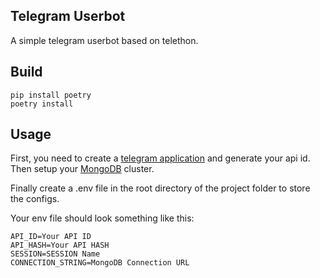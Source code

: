 ## Telegram Userbot

A simple telegram userbot based on telethon.

## Build

```
pip install poetry
poetry install
```

## Usage

First, you need to create a [telegram application](https://my.telegram.org/auth) and generate your api id. Then setup your [MongoDB](https://docs.atlas.mongodb.com/getting-started/) cluster.

Finally create a .env file in the root directory of the project folder to store the configs.

Your env file should look something like this:
```
API_ID=Your API ID
API_HASH=Your API HASH
SESSION=SESSION Name
CONNECTION_STRING=MongoDB Connection URL
```